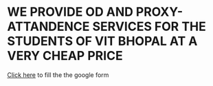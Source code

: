 <html>
  <head>
    <title><b>VIT BHOPAL OD AND PROXY-ATTENDENCE SERCIVES<b></title>
    <style>
      h1 {
        font-weight: bold;
      }
    </style>
  </head>
  <body>
    <h1>WE PROVIDE OD AND PROXY-ATTANDENCE SERVICES FOR THE STUDENTS OF VIT BHOPAL AT A VERY CHEAP PRICE</h1>
    <p><a href="https://forms.gle/nwkHa1WYRfcFGgx18" target="_blank">Click here</a> to fill the the google form</p>

  </body>
</html>
